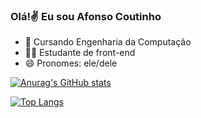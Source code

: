 ### Olá!✌️ Eu sou Afonso Coutinho

- 📖 Cursando Engenharia da Computação
- 👨‍💻 Estudante de front-end
- 😄 Pronomes: ele/dele

[![Anurag's GitHub stats](https://github-readme-stats.vercel.app/api?username=Afonso-Coutinho&show_icons=true&theme=transparent)](https://github.com/anuraghazra/github-readme-stats)

[![Top Langs](https://github-readme-stats.vercel.app/api/top-langs/?username=Afonso-Coutinho&layout=donut)](https://github.com/anuraghazra/github-readme-stats)
